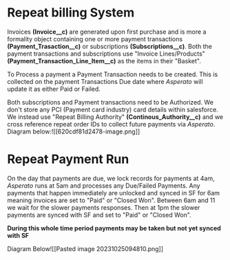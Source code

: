 # Repeat billing System

Invoices **(Invoice__c)** are generated upon first purchase and is more a formality object containing one or more payment transactions **(Payment_Trasaction__c)** or subscriptions  **(Subscriptions__c)**. Both the payment transactions and subscriptions use "Invoice Lines/Products" **(Payment_Transaction_Line_Item__c)** as the items in their "Basket". 

To Process a payment a Payment Transaction needs to be created. This is collected on the payment Transactions Due date where *Asperato* will update it as either Paid or Failed. 

Both subscriptions and Payment transactions need to be Authorized. We don't store any PCI (Payment card industry) card details within salesforce. We instead use "Repeat Billing Authority" **(Continous_Authority__c)** and we cross reference repeat order IDs to collect future payments via *Asperato*. 
Diagram below:![[620cdf81d2478-image.png]]

# Repeat Payment Run
On the day that payments are due, we lock records for payments at 4am, *Asperato* runs at 5am and processes any Due/Failed Payments. Any payments that happen immediately are unlocked and synced in SF for 6am meaning invoices are set to "Paid" or "Closed Won". Between 6am and 11 we wait for the slower payments responses. Then at 1pm the slower payments are synced with SF and set to "Paid" or "Closed Won". 

**During this whole time period payments may be taken but not yet synced with SF**

Diagram Below![[Pasted image 20231025094810.png]]